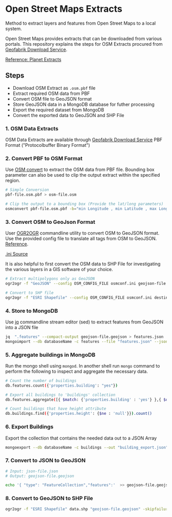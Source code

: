 # Open Street Maps Extracts
Method to extract layers and features from Open Street Maps to a local system.

Open Street Maps provides extracts that can be downloaded from various portals. This repository explains the steps for OSM Extracts procured from [Geofabrik Download Service](http://download.geofabrik.de/).

[Reference: Planet Extracts](http://wiki.openstreetmap.org/wiki/Planet.osm)

## Steps
- Download OSM Extract as `.osm.pbf` file
- Extract required OSM data from PBF
- Convert OSM file to GeoJSON format
- Store GeoJSON data in a MongoDB database for futher processing
- Export the required dataset from MongoDB
- Convert the exported data to GeoJSON and SHP File

### 1. OSM Data Extracts
OSM Data Extracts are available through [Geofabrik Download Service](http://download.geofabrik.de/)
PBF Format ("Protocolbuffer Binary Format") 

### 2. Convert PBF to OSM Format
Use [OSM convert](https://wiki.openstreetmap.org/wiki/Osmconvert) to extract the OSM data from PBF file. Bounding box parameter can also be used to clip the output extract within the specified region.

```sh
# Simple Conversion
pbf-file.osm.pbf > osm-file.osm

# Clip the output to a bounding box (Provide the lat/long parameters)
osmconvert pbf-file.osm.pbf -b="min Longitude , min Latitude , max Longitude , max Latitude" -o="osm-file.osm"
```

### 3. Convert OSM to GeoJson Format
User [OGR2OGR](http://www.gdal.org/ogr2ogr.html) commandline utility to convert OSM to GeoJSON format. Use the provided config file to translate all tags from OSM to GeoJSON. [Reference](http://wiki.openstreetmap.org/wiki/OGR).

[.ini Source ](https://raw.githubusercontent.com/BerryDaniel/georemedy-osm-arcgis/master/configuration/osmconf.ini)

It is also helpful to first convert the OSM data to SHP File for investigating the various layers in a GIS software of your choice.

```sh
# Extract multipolygons only as GeoJSON
ogr2ogr -f "GeoJSON" --config OSM_CONFIG_FILE osmconf.ini geojson-file.geojson osm-file.osm -skipfailures -overwrite multipolygons 

# Convert to SHP file
ogr2ogr -f "ESRI Shapefile" --config OSM_CONFIG_FILE osmconf.ini destination-folder osm-file.osm -skipfailures -overwrite -lco ENCODING=UTF-8
```

### 4. Store to MongoDB
Use [jq](https://stedolan.github.io/jq/) commandline stream editor (sed) to extract features from GeoJSON into a JSON file

```sh
jq  ".features" --compact-output geojson-file.geojson > features.json
mongoimport --db databaseName -c features --file "features.json" --jsonArray
```

### 5. Aggregate buildings in MongoDB
Run the mongo shell using `mongod`. In another shell run `mongo` command to perform the following to inspect and aggregate the necessary data.

```sh
# Count the number of buildings
db.features.count({'properties.building': "yes"})

# Export all buildings to 'buildings' collection
db.features.aggregate([{ $match: {'properties.building' : 'yes'} },{ $out: "buildings" }])

# Count buildings that have height attribute
db.buildings.find({'properties.height': {$ne : 'null'}}).count()

```

### 6. Export Buildings
Export the collection that contains the needed data out to a JSON Array

```sh
mongoexport --db databaseName -c buildings --out "building_export.json" --jsonArray 

```

### 7. Convert to JSON to GeoJSON
```sh
# Input: json-file.json 
# Output: geojson-file.geojson

echo '{ "type": "FeatureCollection","features":'  >> geojson-file.geojson ; cat  building_export.json >> geojson-file.geojson ; echo '}' >> geojson-file.geojson
```

### 8. Convert to GeoJSON to SHP File

```sh
ogr2ogr -f "ESRI Shapefile" data.shp "geojson-file.geojson" -skipfailures
```